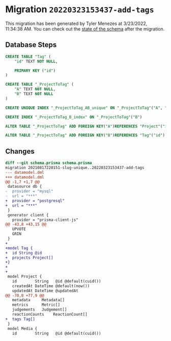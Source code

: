 # Migration `20220323153437-add-tags`

This migration has been generated by Tyler Menezes at 3/23/2022, 11:34:38 AM.
You can check out the [state of the schema](./schema.prisma) after the migration.

## Database Steps

```sql
CREATE TABLE "Tag" (
    "id" TEXT NOT NULL,

    PRIMARY KEY ("id")
)

CREATE TABLE "_ProjectToTag" (
    "A" TEXT NOT NULL,
    "B" TEXT NOT NULL
)

CREATE UNIQUE INDEX "_ProjectToTag_AB_unique" ON "_ProjectToTag"("A", "B")

CREATE INDEX "_ProjectToTag_B_index" ON "_ProjectToTag"("B")

ALTER TABLE "_ProjectToTag" ADD FOREIGN KEY("A")REFERENCES "Project"("id") ON DELETE CASCADE ON UPDATE CASCADE

ALTER TABLE "_ProjectToTag" ADD FOREIGN KEY("B")REFERENCES "Tag"("id") ON DELETE CASCADE ON UPDATE CASCADE
```

## Changes

```diff
diff --git schema.prisma schema.prisma
migration 20210817220151-slug-unique..20220323153437-add-tags
--- datamodel.dml
+++ datamodel.dml
@@ -1,7 +1,7 @@
 datasource db {
-  provider = "mysql"
-  url = "***"
+  provider = "postgresql"
+  url = "***"
 }
 generator client {
   provider = "prisma-client-js"
@@ -43,8 +43,15 @@
   UPVOTE
   GRIN
 }
+
+model Tag {
+  id String @id
+  projects Project[]
+}
+
+
 model Project {
   id        String   @id @default(cuid())
   createdAt DateTime @default(now())
   updatedAt DateTime @updatedAt
@@ -70,8 +77,9 @@
   metadata     Metadata[]
   metrics      Metric[]
   judgements   Judgement[]
   reactionCounts    ReactionCount[]
+  tags Tag[]
 }
 model Media {
   id        String   @id @default(cuid())
```


